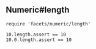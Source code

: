 ## Numeric#length

    require 'facets/numeric/length'

    10.length.assert == 10
    10.0.length.assert == 10

